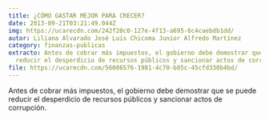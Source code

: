 ```yaml
---
title: ¿CÓMO GASTAR MEJOR PARA CRECER?
date: 2013-09-21T03:21:49.044Z
img: https://ucarecdn.com/242f20c0-127e-4f13-a695-6c4caebdb1dd/
autor: Liliana Alvarado José Luis Chicoma Junior Alfredo Martínez
category: finanzas-publicas
extracto: Antes de cobrar más impuestos, el gobierno debe demostrar que se puede
  reducir el desperdicio de recursos públicos y sancionar actos de corrupción.
file: https://ucarecdn.com/56006576-1981-4c70-b85c-45cfd330b4bd/
---
```

<!--StartFragment-->

Antes de cobrar más impuestos, el gobierno debe demostrar que se puede reducir el desperdicio de recursos públicos y sancionar actos de corrupción.

<!--EndFragment-->
